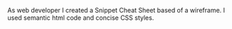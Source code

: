 As web developer I created a Snippet Cheat Sheet based of a wireframe. I used semantic html code and concise CSS styles. 
